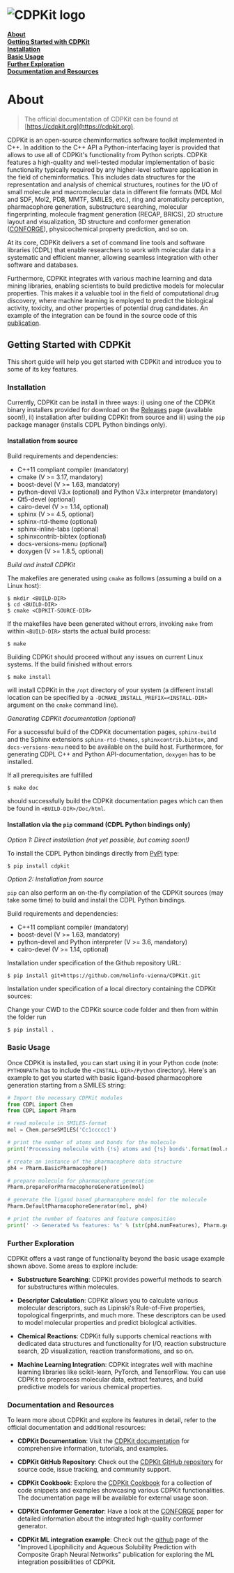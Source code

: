 # ![CDPKit logo](https://github.com/molinfo-vienna/CDPKit/blob/master/Doc/Graphics/Logo.svg)
**[About](#about)**<br>
**[Getting Started with CDPKit](#getting-started-with-cdpkit)**<br>
**[Installation](#installation)**<br>
**[Basic Usage](#basic-usage)**<br>
**[Further Exploration](#further-exploration)**<br>
**[Documentation and Resources](#documentation-and-resources)**<br>

# About

> The official documentation of CDPKit can be found at [https://cdpkit.org](https://cdpkit.org).

CDPKit is an open-source cheminformatics software toolkit implemented in C++. In addition to the C++ API a Python-interfacing layer is provided that allows to use all of CDPKit's functionality
from Python scripts. CDPKit features a high-quality and well-tested modular implementation of basic functionality typically required by any higher-level software application in the field of cheminformatics. 
This includes data structures for the representation and analysis of chemical structures, routines for the I/O of small molecule and macromolecular data in different file formats (MDL Mol and SDF, Mol2, PDB, MMTF, SMILES, etc.), ring and aromaticity perception, pharmacophore generation, substructure searching, molecular fingerprinting, molecule fragment generation (RECAP, BRICS), 2D structure layout and visualization, 3D structure and conformer generation ([CONFORGE](https://pubs.acs.org/doi/10.1021/acs.jcim.3c00563)), physicochemical property prediction, and so on.

At its core, CDPKit delivers a set of command line tools and software libraries (CDPL) that enable researchers to work with molecular data in a systematic and efficient manner, allowing seamless integration with other software and databases.

Furthermore, CDPKit integrates with various machine learning and data mining libraries, enabling scientists to build predictive models for molecular 
properties. This makes it a valuable tool in the field of computational drug discovery, where machine learning is employed to predict the biological activity, toxicity, 
and other properties of potential drug candidates. An example of the integration can be found in the source code of this [publication](https://www.mdpi.com/1420-3049/26/20/6185).

## Getting Started with CDPKit

This short guide will help you get started with CDPKit and introduce you to some of its key features.

### Installation

Currently, CDPKit can be install in three ways: i) using one of the CDPKit binary installers provided for download
on the [Releases](https://github.com/molinfo-vienna/CDPKit/releases) page (available soon!), ii) installation after building CDPKit from source and
iii) using the `pip` package manager (installs CDPL Python bindings only).

#### Installation from source

Build requirements and dependencies:
- C++11 compliant compiler (mandatory)
- cmake (V >= 3.17, mandatory)
- boost-devel (V >= 1.63, mandatory)
- python-devel V3.x (optional) and Python V3.x interpreter (mandatory)
- Qt5-devel (optional)
- cairo-devel (V >= 1.14, optional)
- sphinx (V >= 4.5, optional)
- sphinx-rtd-theme (optional)
- sphinx-inline-tabs (optional)
- sphinxcontrib-bibtex (optional)
- docs-versions-menu (optional)
- doxygen (V >= 1.8.5, optional)

*Build and install CDPKit*

The makefiles are generated using `cmake` as follows (assuming a build on a Linux host):

```console
$ mkdir <BUILD-DIR>
$ cd <BUILD-DIR>
$ cmake <CDPKIT-SOURCE-DIR>
```

If the makefiles have been generated without errors, invoking
`make` from within `<BUILD-DIR>` starts the actual build process:

```console
$ make
```

Building CDPKit should proceed without any issues on current Linux systems.
If the build finished without errors

```console
$ make install
```

will install CDPKit in the `/opt` directory of your system (a different install
location can be specified by a `-DCMAKE_INSTALL_PREFIX=<INSTALL-DIR>` argument on the `cmake` command line).

*Generating CDPKit documentation (optional)*

For a successful build of the CDPKit documentation pages, `sphinx-build` and the Sphinx extensions `sphinx-rtd-themes`, `sphinxcontrib.bibtex`,
and `docs-versions-menu` need to be available on the build host. Furthermore, for generating CDPL C++ and Python API-documentation,
`doxygen` has to be installed.

If all prerequisites are fulfilled

```console
$ make doc
```

should successfully build the CDPKit documentation pages which can then be found in `<BUILD-DIR>/Doc/html`.

#### Installation via the `pip` command (CDPL Python bindings only)

*Option 1: Direct installation (not yet possible, but coming soon!)*

To install the CDPL Python bindings directly from [PyPI](https://pypi.org/) type:

```console
$ pip install cdpkit
```

*Option 2: Installation from source*

`pip` can also perform an on-the-fly compilation of the CDPKit sources (may take some time) to build
and install the CDPL Python bindings.

Build requirements and dependencies:
- C++11 compliant compiler (mandatory)
- boost-devel (V >= 1.63, mandatory)
- python-devel and Python interpreter (V >= 3.6, mandatory)
- cairo-devel (V >= 1.14, optional)

Installation under specification of the Github repository URL:

```console
$ pip install git+https://github.com/molinfo-vienna/CDPKit.git
```

Installation under specification of a local directory containing the CDPKit sources:

Change your CWD to the CDPKit source code folder and then from within the folder run

```console
$ pip install .
```

### Basic Usage

Once CDPKit is installed, you can start using it in your Python code (note: `PYTHONPATH` has to include the `<INSTALL-DIR>/Python` directory).
Here's an example to get you started with basic ligand-based pharmacophore generation starting from a SMILES string:

```python
# Import the necessary CDPKit modules
from CDPL import Chem
from CDPL import Pharm

# read molecule in SMILES-format
mol = Chem.parseSMILES('Cc1ccccc1')

# print the number of atoms and bonds for the molecule
print('Processing molecule with {!s} atoms and {!s} bonds'.format(mol.numAtoms, mol.numBonds))

# create an instance of the pharmacophore data structure
ph4 = Pharm.BasicPharmacophore()

# prepare molecule for pharmacophore generation
Pharm.prepareForPharmacophoreGeneration(mol)

# generate the ligand based pharmacophore model for the molecule
Pharm.DefaultPharmacophoreGenerator(mol, ph4)

# print the number of features and feature composition
print(' -> Generated %s features: %s' % (str(ph4.numFeatures), Pharm.generateFeatureTypeHistogramString(ph4)))
```

### Further Exploration

CDPKit offers a vast range of functionality beyond the basic usage example shown above. Some areas to explore include:

- **Substructure Searching**: CDPKit provides powerful methods to search for substructures within molecules.

- **Descriptor Calculation**: CDPKit allows you to calculate various molecular descriptors, such as Lipinski's Rule-of-Five properties, topological fingerprints, and much more. These descriptors can be used to model molecular properties and predict biological activities.

- **Chemical Reactions**: CDPKit fully supports chemical reactions with dedicated data structures and functionality for I/O, reaction substructure search, 2D visualization, reaction transformations, and so on.

- **Machine Learning Integration**: CDPKit integrates well with machine learning libraries like scikit-learn, PyTorch, and TensorFlow. You can use CDPKit to preprocess molecular data, extract features, and build predictive models for various chemical properties.

### Documentation and Resources

To learn more about CDPKit and explore its features in detail, refer to the official documentation and additional resources:

- **CDPKit Documentation**: Visit the [CDPKit documentation](https://cdpkit.org) for comprehensive information, tutorials, and examples.

- **CDPKit GitHub Repository**: Check out the [CDPKit GitHub repository](https://github.com/molinfo-vienna/CDPKit) for source code, issue tracking, and community support.

- **CDPKit Cookbook**: Explore the [CDPKit Cookbook](https://cdpkit.org/master/cdpl_python_cookbook/index.html) for a collection of code snippets and examples showcasing various CDPKit functionalities. The documentation page will be available for external usage soon.

- **CDPKit Conformer Generator**: Have a look at the [CONFORGE](https://pubs.acs.org/doi/10.1021/acs.jcim.3c00563) paper for detailed information about the integrated high-quality conformer generator.

- **CDPKit ML integration example**: Check out the [github](https://github.com/spudlig/graph_networks) page of the "Improved Lipophilicity and Aqueous Solubility Prediction with Composite Graph Neural Networks" publication for exploring the ML integration possibilities of CDPKit.
